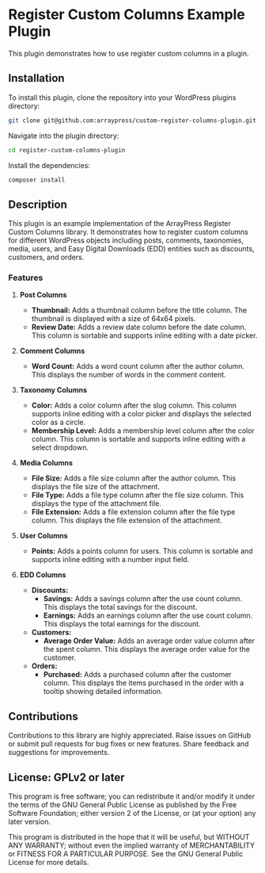 # Register Custom Columns Example Plugin

This plugin demonstrates how to use register custom columns in a plugin.

## Installation

To install this plugin, clone the repository into your WordPress plugins
directory:

```bash
git clone git@github.com:arraypress/custom-register-columns-plugin.git
```

Navigate into the plugin directory:

```bash
cd register-custom-columns-plugin
```

Install the dependencies:

```bash
composer install
```

## Description

This plugin is an example implementation of the ArrayPress Register Custom Columns library. It demonstrates how to register custom columns for different WordPress objects including posts, comments, taxonomies, media, users, and Easy Digital Downloads (EDD) entities such as discounts, customers, and orders.

### Features

1. **Post Columns**
    - **Thumbnail:** Adds a thumbnail column before the title column. The thumbnail is displayed with a size of 64x64 pixels.
    - **Review Date:** Adds a review date column before the date column. This column is sortable and supports inline editing with a date picker.

2. **Comment Columns**
    - **Word Count:** Adds a word count column after the author column. This displays the number of words in the comment content.

3. **Taxonomy Columns**
    - **Color:** Adds a color column after the slug column. This column supports inline editing with a color picker and displays the selected color as a circle.
    - **Membership Level:** Adds a membership level column after the color column. This column is sortable and supports inline editing with a select dropdown.

4. **Media Columns**
    - **File Size:** Adds a file size column after the author column. This displays the file size of the attachment.
    - **File Type:** Adds a file type column after the file size column. This displays the type of the attachment file.
    - **File Extension:** Adds a file extension column after the file type column. This displays the file extension of the attachment.

5. **User Columns**
    - **Points:** Adds a points column for users. This column is sortable and supports inline editing with a number input field.

6. **EDD Columns**
    - **Discounts:**
        - **Savings:** Adds a savings column after the use count column. This displays the total savings for the discount.
        - **Earnings:** Adds an earnings column after the use count column. This displays the total earnings for the discount.
    - **Customers:**
        - **Average Order Value:** Adds an average order value column after the spent column. This displays the average order value for the customer.
    - **Orders:**
        - **Purchased:** Adds a purchased column after the customer column. This displays the items purchased in the order with a tooltip showing detailed information.

## Contributions

Contributions to this library are highly appreciated. Raise issues on GitHub or submit pull requests for bug
fixes or new features. Share feedback and suggestions for improvements.

## License: GPLv2 or later

This program is free software; you can redistribute it and/or modify it under the terms of the GNU General Public
License as published by the Free Software Foundation; either version 2 of the License, or (at your option) any later
version.

This program is distributed in the hope that it will be useful, but WITHOUT ANY WARRANTY; without even the implied
warranty of MERCHANTABILITY or FITNESS FOR A PARTICULAR PURPOSE. See the GNU General Public License for more details.
